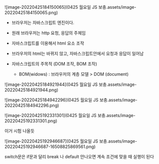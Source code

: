 ![image-20220425184150065](0425 월요일 JS 보충.assets/image-20220425184150065.png)

* 브라우저는 자바스크립트 엔진이다.
* 원래 브라우저는 http 요청, 응답의 주체임



* 자바스크립트를 이용해서 html 요소 조작

* 브라우저의 html는 바뀌지 않고, 자바스크립트안에서 요청과 응답이 일어남
* 자바스크립트의 주목적 (DOM 조작, BOM 조작)
  * BOM(widows) : 브라우저의 계층 모델 > DOM (document)

![image-20220425184921944](0425 월요일 JS 보충.assets/image-20220425184921944.png)

![image-20220425184942296](0425 월요일 JS 보충.assets/image-20220425184942296.png)







![image-20220425192331301](0425 월요일 JS 보충.assets/image-20220425192331301.png)

이거 시험 나올듯

![image-20220425192946687](0425 월요일 JS 보충.assets/image-20220425192946687-16508825869561.png)





switch문은 if문과 달리 break 나 default 안나오면 계속 조건에 맞을 때 실행이 된다